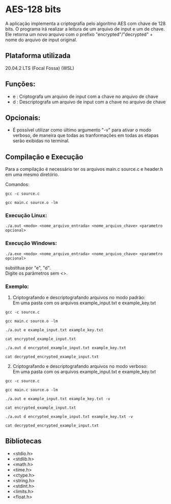 # AES-128 bits
A aplicação implementa a criptografia pelo algorítmo AES com chave de 128 bits. O programa irá realizar a leitura de um arquivo de input e um de chave. Ele retorna um novo arquivo com o prefixo "encrypted"/"decrypted" + nome do arquivo de input original. 


## Plataforma utilizada
20.04.2 LTS (Focal Fossa) (WSL)


## Funções:
- e : Criptografa um arquivo de input com a chave no arquivo de chave
- d : Descriptografa um arquivo de input com a chave no arquivo de chave

## Opcionais:
- É possível utilizar como último argumento "-v" para ativar o modo verboso, de maneira que todas as tranformações em todas as etapas serão exibidas no terminal.

## Compilação e Execução
Para a compilação é necessário ter os arquivos main.c
source.c e header.h em uma mesmo diretório.

Comandos:
```
gcc -c source.c
```
```
gcc main.c source.o -lm
```

### Execução Linux:
```
./a.out <modo> <nome_arquivo_entrada> <nome_arquivo_chave> <parametro opcional>
```
### Execução Windows:
```
./a.exe <modo> <nome_arquivo_entrada> <nome_arquivo_chave> <parametro opcional>
```

substitua <modo> por "e", "d". <br>
Digite os parâmetros sem <>. <br>

### Exemplo:
1. Criptografando e descriptografando arquivos no modo padrão: <br>
Em uma pasta com os arquivos example_input.txt e example_key.txt 

```
gcc -c source.c

gcc main.c source.o -lm

./a.out e example_input.txt example_key.txt

cat encrypted_example_input.txt

./a.out d encrypted_example_input.txt example_key.txt

cat decrypted_encrypted_example_input.txt

```

2. Criptografando e descriptografando arquivos no modo verboso: <br>
Em uma pasta com os arquivos example_input.txt e example_key.txt 

```
gcc -c source.c

gcc main.c source.o -lm

./a.out e example_input.txt example_key.txt -v

cat encrypted_example_input.txt

./a.out d encrypted_example_input.txt example_key.txt -v

cat decrypted_encrypted_example_input.txt

```

## Bibliotecas
- <stdio.h>
- <stdlib.h>
- <math.h>
- <time.h>
- <ctype.h>
- <string.h>
- <stdint.h>
- <limits.h>
- <float.h>





